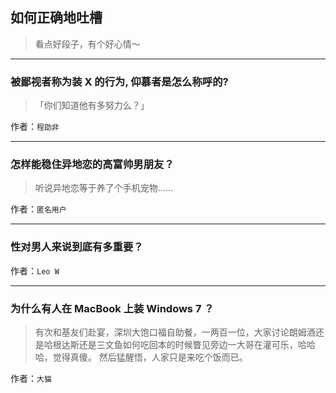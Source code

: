 ## 如何正确地吐槽

> 看点好段子，有个好心情～


 
---

### 被鄙视者称为装 X 的行为, 仰慕者是怎么称呼的?

> 「你们知道他有多努力么？」


作者：`程劭非`

---

### 怎样能稳住异地恋的高富帅男朋友？

> 听说异地恋等于养了个手机宠物……


作者：`匿名用户`

---

### 性对男人来说到底有多重要？

> 


作者：`Leo W`

---

### 为什么有人在 MacBook 上装 Windows 7 ？

> 有次和基友们赴宴，深圳大饱口福自助餐，一两百一位，大家讨论朗姆酒还是哈根达斯还是三文鱼如何吃回本的时候瞥见旁边一大哥在灌可乐，哈哈哈，觉得真傻。
> 然后猛醒悟，人家只是来吃个饭而已。


作者：`大猫`